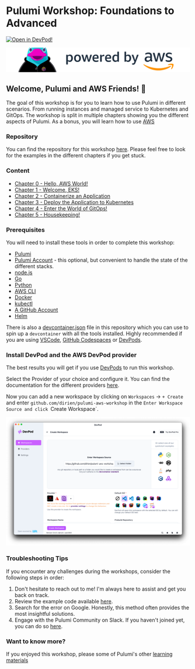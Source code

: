 # Pulumi Workshop: Foundations to Advanced

[![Open in DevPod!](https://devpod.sh/assets/open-in-devpod.svg)](https://devpod.sh/open#https://github.com/dirien/pulumi-aws-workshop)

<img src="img/main.png">

## Welcome, Pulumi and AWS Friends! 👋

The goal of this workshop is for you to learn how to use Pulumi in different scenarios. From running instances and
managed service to Kubernetes and GitOps. The workshop is split in multiple chapters showing you the different aspects
of Pulumi. As a bonus, you will learn how to use [AWS](https://aws.amazon.com)

### Repository

You can find the repository for this workshop [here](https://github.com/dirien/pulumi-aws-workshop). Please feel
free to look for the examples in the different chapters if you get stuck.

### Content

- [Chapter 0 - Hello, AWS World!](./00-hello-aws-world.md)
- [Chapter 1 - Welcome, EKS!](./01-eks-cluster-setup.md)
- [Chapter 2 - Containerize an Application](./02-app.md)
- [Chapter 3 - Deploy the Application to Kubernetes](./03-simple-deploy-app.md)
- [Chapter 4 - Enter the World of GitOps!](./04-argocd-setup.md)
- [Chapter 5 - Housekeeping!](./05-housekeeping.md)

### Prerequisites

You will need to install these tools in order to complete this workshop:

- [Pulumi](https://www.pulumi.com/docs/get-started/install/)
- [Pulumi Account](https://app.pulumi.com/signup) - this optional, but convenient to handle the state of the different
  stacks.
- [node.js](https://nodejs.org/en/download/)
- [Go](https://golang.org/doc/install)
- [Python](https://www.python.org/downloads/)
- [AWS CLI](https://docs.aws.amazon.com/cli/latest/userguide/getting-started-install.html)
- [Docker](https://docs.docker.com/get-docker/)
- [kubectl](https://kubernetes.io/docs/tasks/tools/)
- [A GitHub Account](https://github.com/signup)
- [Helm](https://helm.sh/docs/intro/install/)

There is also a [devcontainer.json](.devcontainer/devcontainer.json) file in this repository which you can use to spin
up a `devcontainer` with all the tools installed. Highly recommended if you are
using [VSCode](https://code.visualstudio.com/docs/devcontainers/containers), [GitHub Codespaces](https://docs.github.com/en/codespaces/overview)
or
[DevPods](https://devpod.sh).

### Install DevPod and the AWS DevPod provider

The best results you will get if you use [DevPods](https://devpod.sh) to run this workshop.

Select the Provider of your choice and configure it. You can find the documentation for the different
providers [here](https://devpod.sh/docs/managing-providers/add-provider).

Now you can add a new workspace by clicking on `Workspaces` -> `+ Create` and
enter `github.com/dirien/pulumi-aws-workshop` in the `Enter Workspace Source and click `Create Workspace`.

<img src="img/devpod_add_workspace.png">

### Troubleshooting Tips

If you encounter any challenges during the workshops, consider the following steps in order:

1. Don't hesitate to reach out to me! I'm always here to assist and get you back on track.
1. Review the example code available [here](https://github.com/dirien/pulumi-aws-workshop).
1. Search for the error on Google. Honestly, this method often provides the most insightful solutions.
1. Engage with the Pulumi Community on Slack. If you haven't joined yet, you can do
   so [here](https://slack.pulumi.com/).

### Want to know more?

If you enjoyed this workshop, please some of Pulumi's other [learning materials](https://www.pulumi.com/learn/)
